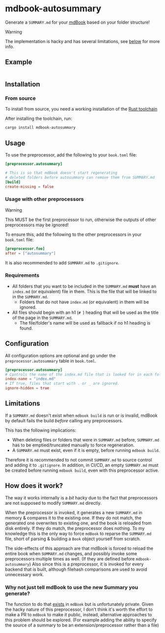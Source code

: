 # mdbook-autosummary

Generate a `SUMMARY.md` for your [mdBook](https://github.com/rust-lang/mdBook) based on your folder structure!

> [!WARNING]
> The implementation is hacky and has several limitations, see [below](#limitations) for more info.

## Example

```

```

## Installation

### From source

To install from source, you need a working installation of the [Rust toolchain](https://rustup.rs/)

After installing the toolchain, run:

```sh
cargo install mdbook-autosummary
```

## Usage

To use the preprocessor, add the following to your `book.toml` file:

```toml
[preprocessor.autosummary]

# This is so that mdBook doesn't start regenerating 
# deleted folders before autosummary can remove them from SUMMARY.md
[build]
create-missing = false
```

### Usage with other preprocessors

> [!WARNING]
> This MUST be the first preprocessor to run, otherwise the outputs of other preprocessors may be ignored!

To ensure this, add the following to the other preprocessors in your `book.toml` file:

```toml
[preprocessor.foo]
after = ["autosummary"]
```

It is also recommended to add `SUMMARY.md` to `.gitignore`.

### Requirements

- All folders that you want to be included in the `SUMMARY.md` **must** have an `index.md` (or equivalent) file in them. This is the file that will be linked to in the `SUMMARY.md`.
  - Folders that do not have `index.md` (or equivalent) in them will be ignored.
- All files should begin with an h1 (`# `) heading that will be used as the title of the page in the `SUMMARY.md`.
  - The file/folder's name will be used as fallback if no h1 heading is found.

## Configuration

All configuration options are optional and go under the `preprocessor.autosummary` table in `book.toml`.

```toml
[preprocessor.autosummary]
# Controls the name of the index.md file that is looked for in each folder.
index-name = "index.md"
# If true, files that start with . or _ are ignored.
ignore-hidden = true
```

## Limitations

If a `SUMMARY.md` doesn't exist when `mdbook build` is run or is invalid, mdBook by default fails the build *before* calling any preprocessors.

This has the following implications:

- When deleting files or folders that were in `SUMMARY.md` before, `SUMMARY.md` has to be emptied/truncated manually to force regeneration.
- A `SUMMARY.md` must exist, even if it is empty, before running `mdbook build`.

Therefore it is recommended to not commit `SUMMARY.md` to source control and adding it to `.gitignore`. In addition, in CI/CD, an empty `SUMMARY.md` must be created before running `mdbook build`,
even with this preprocessor active.

## How does it work?

The way it works internally is a *bit* hacky due to the fact that preprocessors are not supposed to modify `SUMMARY.md` directly. 

When the preprocessor is invoked, it generates a new `SUMMARY.md` in memory & compares it to the existing one. If they do not match, the generated one overwrites to existing one, and the book is reloaded from disk entirely. If they do match, the preprocessor does nothing. To my knowledge this is the only way to force `mdBook` to reparse the `SUMMARY.md` file, short of parsing & building a `Book` object yourself from scratch.

The side-effects of this approach are that mdBook is forced to reload the entire book when `SUMMARY.md` changes, and possibly invoke some preprocessors multiple times as well. (If they are defined before `mdbook-autosummary`) Also since this is a preprocessor, it is invoked for every backend that is built, although filehash comparisons are used to avoid unnecessary work.

### Why not just tell mdBook to use the new Summary you generate?

The function to do that [exists](https://github.com/rust-lang/mdBook/blob/master/src/book/book.rs#L212) in `mdBook` but is unfortunately private. Given the hacky nature of this preprocessor, I don't think it's worth the effort to make a PR to `mdBook` to make it public, instead, alternative approaches to this problem should be explored. (For example adding the ability to specify the source of a summary to be an extension/preprocessor rather than a file)
